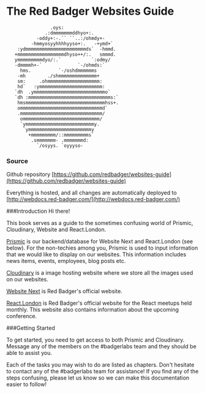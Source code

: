 # The Red Badger Websites Guide

                    .oys:
                  .:dmmmmmmmddhyo+:.
               -oddy+:-.`` ``..:/ohmdy+-
             -hmmyosyyhhhhyyso+:.   -+ymd+`
        :ydmmmmmmmmmmmmmmmmmmmmmmds`  -hmmd.
       +mmmmmmmmmmmmmmmmmdhyso++/:.   smmmd.
       ymmmmmmmmmdyo/:.`           `:odmy/
       -dmmmmh+-`             `-/ohmds:`
         hms.          `-/oshdmmmmmms
        -mh        ./shmmmmmmmmmmmmmm+
        sm:     .ohmmmmmmmmmmmmmmmmmmm:
        hd`   :ymmmmmmmmmmmmmmmmmmmmmmm:
       `dh  .ymmmmmmmmmmmmmmmmmmmmmmmmmmo`
       `dh :mmmmmmmmmmmmmmmmmmmmmmmmmmmmmms:`
        hmsmmmmmmmmmmmmmmmmmmmmmmmmmmmmmhss+.
        ommmmmmmmmmmmmmmmmmmmmmmmmmmmmmd`
        .mmmmmmmmmmmmmmmmmmmmmmmmmmmmmm/
         ommmmmmmmmmmmmmmmmmmmmmmmmmmm/
         `ymmmmmmmmmmmmmmmmmmmmmmmmmy.
          `ymmmmmmmmmmmmmmmmmmmmmmmy
            +mmmmmmmmm/::mmmmmmmmms`
             .smmmmmmm- .mmmmmmmd:
               `/osyys. `oyyyso-

### Source

Github repository [https://github.com/redbadger/websites-guide](https://github.com/redbadger/websites-guide)

Everything is hosted, and all changes are automatically deployed to [http://webdocs.red-badger.com/](http://webdocs.red-badger.com/)

###Introduction
Hi there!

This book serves as a guide to the sometimes confusing world of Prismic, Cloudinary, Website and React.London.

[Prismic](https://prismic.io/) is our backend/database for Website Next and React.London (see below). For the non-techies among you, Prismic is used to input information that we would like to display on our websites. This information includes news items, events, employees, blog posts etc.

[Cloudinary](http://cloudinary.com/) is a image hosting website where we store all the images used on our websites.

[Website Next](https://red-badger.com/) is Red Badger's official website.

[React.London](https://react.london) is Red Badger's official website for the React meetups held monthly. This website also contains information about the upcoming conference.

###Getting Started

To get started, you need to get access to both Prismic and Cloudinary. Message any of the members on the #badgerlabs team and they should be able to assist you.

Each of the tasks you may wish to do are listed as chapters. Don't hesitate to contact any of the #badgerlabs team for assistance! If you find any of the steps confusing, please let us know so we can make this documentation easier to follow!
